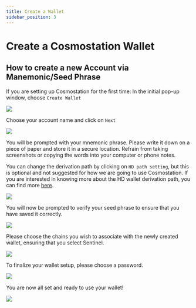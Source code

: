 ```yaml
---
title: Create a Wallet
sidebar_position: 3
---
```


# Create a Cosmostation Wallet

## How to create a new Account via Manemonic/Seed Phrase

If you are setting up Cosmostation for the first time: In the initial pop-up window, choose `Create Wallet`

![](/img/cosmostation/create-1.png)

Choose your account name and click on `Next`

![](/img/cosmostation/create-2.png)

You will be prompted with your mnemonic phrase. Please write it down on a piece of paper and store it in a secure location. Refrain from taking screenshots or copying the words into your computer or phone notes.

You can change the derivation path by clicking on `HD path setting`, but this is optional and not suggested for how we are going to use Cosmostation.
If you are interested in knowing more about the HD wallet derivation path, you can find more [here](https://guide.cosmostation.io/web_wallet_en.html).

![](/img/cosmostation/create-3.png)

You will now be prompted to verify your seed phrase to ensure that you have saved it correctly.

![](/img/cosmostation/create-4.png)

Please choose the chains you wish to associate with the newly created wallet, ensuring that you select Sentinel.

![](/img/cosmostation/select-chain.png)

To finalize your wallet setup, please choose a password.

![](/img/cosmostation/create-password.png)

You are now all set and ready to use your wallet!

![](/img/cosmostation/complete.png)